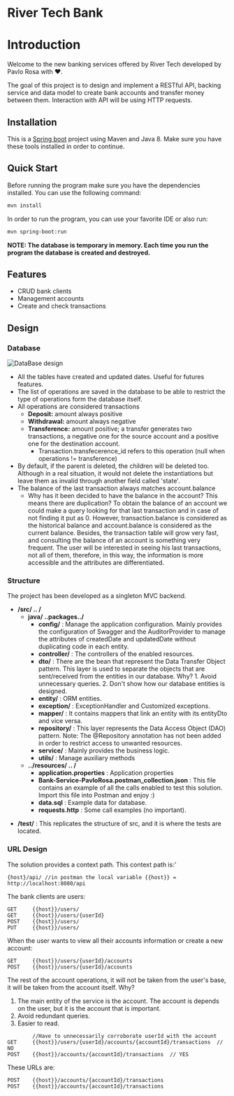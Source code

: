 # River Tech Bank
# Introduction
Welcome to the new banking services offered by River Tech developed by Pavlo Rosa with ♥. 

The goal of this project is to design and implement a RESTful API, backing service and data model to create bank accounts and transfer money between them. Interaction with API will be using HTTP requests.

## Installation
This is a [Spring boot](https://spring.io/projects/spring-boot) project using Maven and Java 8.
Make sure you have these tools installed in order to continue.

## Quick Start
Before running the program make sure you have the dependencies installed. You can use the following command:
```bash
mvn install
```

In order to run the program, you can use your favorite IDE or also run:
```bash
mvn spring-boot:run
```

**NOTE: The database is temporary in memory. Each time you run the program the database is created and destroyed.**

## Features
* CRUD bank clients 
* Management accounts
* Create and check transactions

## Design

### Database
![DataBase design](https://prv-projects.s3-eu-west-1.amazonaws.com/databaseDesign.png)
* All the tables have created and updated dates. Useful for futures features.
* The list of operations are saved in the database to be able to restrict the type of operations form the database itself.
* All operations are considered transactions
    *   **Deposit:** amount always positive
    *   **Withdrawal:** amount always negative
    *   **Transference:** amount positive; a transfer generates two transactions, a negative one for the source account and a positive one for the destination account.
        * Transaction.transfecerence_id refers to this operation (null when operations != transference)
* By default, if the parent is deleted, the children will be deleted too. Although in a real situation, it would not delete the instantiations but leave them as invalid through another field called 'state'.
* The balance of the last transaction always matches account.balance
    * Why has it been decided to have the balance in the account? This means there are duplication?
      To obtain the balance of an account we could make a query looking for that last transaction and in case of not finding it put as 0. However, transaction.balance is considered as the historical balance and account.balance is considered as the current balance. Besides, the transaction table will grow very fast, and consulting the balance of an account is something very frequent.
      The user will be interested in seeing his last transactions, not all of them, therefore, in this way, the information is more accessible and the attributes are differentiated.
      
### Structure
The project has been developed as a singleton MVC backend.
- **/src/ .. /**
    - **java/ ..packages../**
        - **config/** : Manage the application configuration. Mainly provides the configuration of Swagger and the AuditorProvider to manage the attributes of createdDate and updatedDate without duplicating code in each entity. 
        - **controller/** : The controllers of the enabled resources.
        - **dto/** : There are the bean that represent the Data Transfer Object pattern. This layer is used to separate the objects that are sent/received from the entities in our database. Why? 1. Avoid unnecessary queries. 2. Don't show how our database entities is designed.
        - **entity/** : ORM entities.
        - **exception/** : ExceptionHandler and Customized exceptions.
        - **mapper/** : It contains mappers that link an entity with its entityDto and vice versa.
        - **repository/** : This layer represents the Data Access Object (DAO) pattern. Note: The @Repository annotation has not been added in order to restrict access to unwanted resources.
        - **service/** : Mainly provides the business logic.
        - **utils/** : Manage auxiliary methods
   -  **../resources/ .. /**
      - **application.properties** : Application properties
      - **Bank-Service-PavloRosa.postman_collection.json** : This file contains an example of all the calls enabled to test this solution. Import this file into Postman and enjoy :)
      - **data.sql** : Example data for database.
      - **requests.http** : Some call examples (no important).
* **/test/** : This replicates the structure of src, and it is where the tests are located.

### URL Design
The solution provides a context path. This context path is:'
```
{host}/api/ //in postman the local variable {{host}} = 
http://localhost:8080/api
```
The bank clients are users:
```
GET     {{host}}/users/
GET     {{host}}/users/{userId}
POST    {{host}}/users/
PUT     {{host}}/users/
```
When the user wants to view all their accounts information or create a new account: 
```
GET     {{host}}/users/{userId}/accounts
POST    {{host}}/users/{userId}/accounts
```
The rest of the account operations, it will not be taken from the user's base, it will be taken from the account itself. Why?
1. The main entity of the service is the account. The account is depends on the user, but it is the account that is important.
2. Avoid redundant queries.
3. Easier to read.
```
        //Have to unnecessarily corroborate userId with the account
GET     {{host}}/users/{userId}/accounts/{accountId}/transactions  // NO
POST    {{host}}/accounts/{accountId}/transactions  // YES
```
These URLs are:
```
POST    {{host}}/accounts/{accountId}/transactions 
POST    {{host}}/accounts/{accountId}/transactions 

```